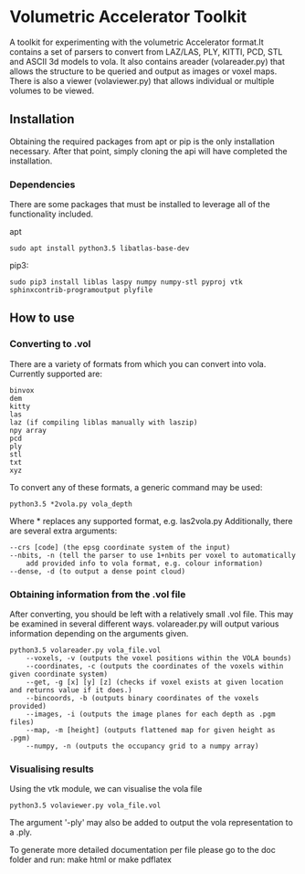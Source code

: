 # Volumetric Accelerator Toolkit
A toolkit for experimenting with the volumetric Accelerator format.It contains 
a set of parsers to convert from LAZ/LAS, PLY, KITTI, PCD, STL and ASCII 3d models to vola.
It also contains areader (volareader.py) that allows the structure to be queried and output as
images or voxel maps. There is also a viewer (volaviewer.py) that allows individual or 
multiple volumes to be viewed.

## Installation

Obtaining the required packages from apt or pip is the only installation necessary.
After that point, simply cloning the api will have completed the installation.

### Dependencies

There are some packages that must be installed to leverage all of the functionality included.

apt

```
sudo apt install python3.5 libatlas-base-dev
```

pip3:

```
sudo pip3 install liblas laspy numpy numpy-stl pyproj vtk sphinxcontrib-programoutput plyfile
```

## How to use

### Converting to .vol

There are a variety of formats from which you can convert into vola. Currently supported are:
```
binvox
dem
kitty
las
laz (if compiling liblas manually with laszip)
npy array
pcd
ply
stl
txt
xyz
```

To convert any of these formats, a generic command may be used:
```
python3.5 *2vola.py vola_depth
```

Where * replaces any supported format, e.g. las2vola.py
Additionally, there are several extra arguments:
```
--crs [code] (the epsg coordinate system of the input)
--nbits, -n (tell the parser to use 1+nbits per voxel to automatically 
	add provided info to vola format, e.g. colour information)
--dense, -d (to output a dense point cloud)
```

### Obtaining information from the .vol file

After converting, you should be left with a relatively small .vol file.
This may be examined in several different ways. volareader.py will output various information depending on the arguments given.
```
python3.5 volareader.py vola_file.vol
	--voxels, -v (outputs the voxel positions within the VOLA bounds)
	--coordinates, -c (outputs the coordinates of the voxels within given coordinate system)
	--get, -g [x] [y] [z] (checks if voxel exists at given location and returns value if it does.)
	--bincoords, -b (outputs binary coordinates of the voxels provided)
	--images, -i (outputs the image planes for each depth as .pgm files)
	--map, -m [height] (outputs flattened map for given height as .pgm)
	--numpy, -n (outputs the occupancy grid to a numpy array)
```

### Visualising results

Using the vtk module, we can visualise the vola file

```
python3.5 volaviewer.py vola_file.vol
```

The argument '-ply' may also be added to output the vola representation to a .ply.

To generate more detailed documentation per file please go to the doc folder and run:
make html
or
make pdflatex

